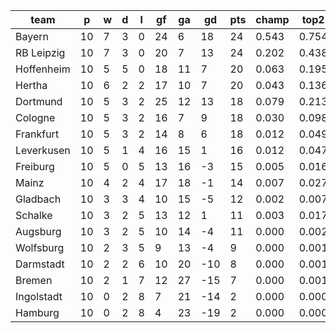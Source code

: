 |    team    | p  | w | d | l | gf | ga | gd  | pts | champ | top2  | top3  | top4  |  5-7  | bot4  | bot3  | bot2  |
|------------|----|---|---|---|----|----|-----|-----|-------|-------|-------|-------|-------|-------|-------|-------|
| Bayern     | 10 | 7 | 3 | 0 | 24 |  6 |  18 |  24 | 0.543 | 0.754 | 0.858 | 0.920 | 0.065 | 0.000 | 0.000 | 0.000|
| RB Leipzig | 10 | 7 | 3 | 0 | 20 |  7 |  13 |  24 | 0.202 | 0.438 | 0.613 | 0.734 | 0.190 | 0.000 | 0.000 | 0.000|
| Hoffenheim | 10 | 5 | 5 | 0 | 18 | 11 |   7 |  20 | 0.063 | 0.195 | 0.345 | 0.485 | 0.304 | 0.004 | 0.001 | 0.000|
| Hertha     | 10 | 6 | 2 | 2 | 17 | 10 |   7 |  20 | 0.043 | 0.136 | 0.253 | 0.373 | 0.340 | 0.008 | 0.004 | 0.001|
| Dortmund   | 10 | 5 | 3 | 2 | 25 | 12 |  13 |  18 | 0.079 | 0.213 | 0.361 | 0.493 | 0.299 | 0.006 | 0.001 | 0.000|
| Cologne    | 10 | 5 | 3 | 2 | 16 |  7 |   9 |  18 | 0.030 | 0.098 | 0.190 | 0.297 | 0.322 | 0.012 | 0.004 | 0.001|
| Frankfurt  | 10 | 5 | 3 | 2 | 14 |  8 |   6 |  18 | 0.012 | 0.049 | 0.109 | 0.183 | 0.283 | 0.030 | 0.011 | 0.002|
| Leverkusen | 10 | 5 | 1 | 4 | 16 | 15 |   1 |  16 | 0.012 | 0.047 | 0.100 | 0.172 | 0.284 | 0.034 | 0.015 | 0.004|
| Freiburg   | 10 | 5 | 0 | 5 | 13 | 16 |  -3 |  15 | 0.005 | 0.016 | 0.035 | 0.072 | 0.189 | 0.090 | 0.045 | 0.015|
| Mainz      | 10 | 4 | 2 | 4 | 17 | 18 |  -1 |  14 | 0.007 | 0.027 | 0.064 | 0.119 | 0.245 | 0.058 | 0.026 | 0.010|
| Gladbach   | 10 | 3 | 3 | 4 | 10 | 15 |  -5 |  12 | 0.002 | 0.007 | 0.018 | 0.039 | 0.128 | 0.168 | 0.083 | 0.029|
| Schalke    | 10 | 3 | 2 | 5 | 13 | 12 |   1 |  11 | 0.003 | 0.017 | 0.043 | 0.081 | 0.197 | 0.089 | 0.045 | 0.016|
| Augsburg   | 10 | 3 | 2 | 5 | 10 | 14 |  -4 |  11 | 0.000 | 0.002 | 0.007 | 0.017 | 0.068 | 0.278 | 0.157 | 0.065|
| Wolfsburg  | 10 | 2 | 3 | 5 |  9 | 13 |  -4 |   9 | 0.000 | 0.001 | 0.002 | 0.005 | 0.031 | 0.455 | 0.304 | 0.146|
| Darmstadt  | 10 | 2 | 2 | 6 | 10 | 20 | -10 |   8 | 0.000 | 0.001 | 0.002 | 0.007 | 0.029 | 0.461 | 0.307 | 0.155|
| Bremen     | 10 | 2 | 1 | 7 | 12 | 27 | -15 |   7 | 0.000 | 0.001 | 0.002 | 0.005 | 0.027 | 0.501 | 0.340 | 0.171|
| Ingolstadt | 10 | 0 | 2 | 8 |  7 | 21 | -14 |   2 | 0.000 | 0.000 | 0.000 | 0.000 | 0.001 | 0.903 | 0.824 | 0.681|
| Hamburg    | 10 | 0 | 2 | 8 |  4 | 23 | -19 |   2 | 0.000 | 0.000 | 0.000 | 0.000 | 0.001 | 0.902 | 0.833 | 0.703|
